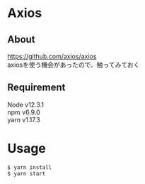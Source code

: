 # Axios


## About

https://github.com/axios/axios
<br />
axiosを使う機会があったので、触ってみておく



## Requirement

Node v12.3.1
<br />
npm v6.9.0
<br />
yarn v1.17.3

# Usage

```
$ yarn install
$ yarn start
```